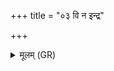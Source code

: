 +++
title = "०३ वि न इन्द्र"

+++
<details><summary>मूलम् (GR)</summary>

वि न इन्द्र वि मृधो जहि  
नीचा यच्छ पृतन्यतः ।  
अधमं गमया तमो  
यो अस्माँ अभिदासति ॥
</details>